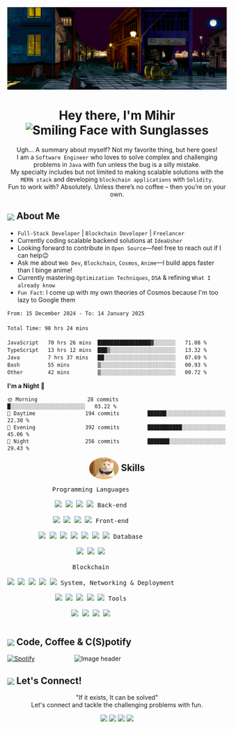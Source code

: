 <!-- <img src="https://user-images.githubusercontent.com/59575502/127335491-fdba1874-e943-4d3c-ab8c-678ffe22f8b8.png" alt="Image header">
<img src="https://user-images.githubusercontent.com/74038190/212284158-e840e285-664b-44d7-b79b-e264b5e54825.gif" width="100%">

<img align="right" src="https://steamuserimages-a.akamaihd.net/ugc/922546367830543705/D1DAA1B25EF68885E6E2556D956C2E00EB5393A3/?imw=5000&imh=5000&ima=fit&impolicy=Letterbox&imcolor=%23000000&letterbox=false" alt="Image header">

<img align="right" src="https://media3.giphy.com/media/v1.Y2lkPTc5MGI3NjExOHU5bHVoMjhxMW5mMnFpa3B5ZGhjamxob2k1djdlZTIyNXFyOGR4diZlcD12MV9pbnRlcm5hbF9naWZfYnlfaWQmY3Q9Zw/wzWxTUiXRQDYc/giphy.webp" alt="Image header" height="500">
JJK- https://github.com/Anmol-Baranwal/Cool-GIFs-For-GitHub/assets/74038190/406eb3e6-caba-401d-93c8-e0a7941c84b9
Pikachu gif - https://github.com/Anmol-Baranwal/Cool-GIFs-For-GitHub/assets/74038190/7bb1e704-6026-48f9-8435-2f4d40101348
sinchan gif - https://media.giphy.com/media/v1.Y2lkPTc5MGI3NjExdnMyNW84djRkcjBpNmg0djNjdXc3NTJvcm53NTB5Y3Z5bTE2eWU5cyZlcD12MV9zdGlja2Vyc19zZWFyY2gmY3Q9cw/LOEgEYZHyGbXY8KgA3/giphy.gif

Dandanan gif - <img src="https://github.com/mihirWeb/mihirWeb/blob/main/download%20(4).gif?raw=true" align="right" width="400">

![Background with List](https://github.com/mihirWeb/mihirWeb/blob/main/download%20(4).gif?raw=true)

<ul>
  <li>🔭 I’m currently working on ...</li>
  <li>🌱 I’m currently learning ...</li>
  <li>👯 I’m looking to collaborate on ...</li>
  <li>🤔 I’m looking for help with ...</li>
  <li>💬 Ask me about ...</li>
  <li>📫 How to reach me: ...</li>
  <li>😄 Pronouns: ...</li>
  <li>⚡ Fun fact: ...</li>
  <li>⚡ Fun fact: ...</li>
  <li>⚡ Fun fact: ...</li>
</ul>
-->
<img src="https://github.com/mihirWeb/mihirWeb/blob/main/assets/43679f65-d1ef-4e6d-96c0-26a87214d753.gif?raw=true" alt="Image header" width="1000">

<div align="center">
  <h1>Hey there, I'm Mihir <img src="https://github.com/Anmol-Baranwal/Cool-GIFs-For-GitHub/assets/74038190/7bb1e704-6026-48f9-8435-2f4d40101348" alt="Smiling Face with Sunglasses" height="55" /></h1>
</div>


<p align="center">Ugh... A summary about myself? Not my favorite thing, but here goes!<br> I am a <code>Software Engineer</code> who loves to solve complex and challenging problems in <code>Java</code> with fun unless the bug is a silly mistake.<br>My specialty includes but not limited to making scalable solutions with the <code>MERN stack</code> and developing <code>blockchain applications</code> with <code>Solidity</code>.<br> Fun to work with? Absolutely. Unless there’s no coffee – then you’re on your own.</p>

## <img src="https://media4.giphy.com/media/v1.Y2lkPTc5MGI3NjExeGtsd3h4MXVqMWQwNzNpZGJhY2l4Yzc4MG1naGltaDBubGVwdmc0MyZlcD12MV9pbnRlcm5hbF9naWZfYnlfaWQmY3Q9cw/OP4C9oeeSVIrwgFNAk/giphy.webp" height="50" align="center"> About Me



-  ```Full-Stack Developer``` | ```Blockchain Developer``` | ```Freelancer```
-  Currently coding scalable backend solutions at ```IdeaUsher```
-  Looking forward to contribute in ```Open Source```—feel free to reach out if I can help😉
-  Ask me about ```Web Dev```, ```Blockchain```, ```Cosmos```, ```Anime```—I build apps faster than I binge anime!
-  Currently mastering ```Optimization Techniques```, ```DSA``` & refining ```What I already know```
-  ```Fun Fact```: I come up with my own theories of Cosmos because I'm too lazy to Google them

<!--START_SECTION:waka-->

```txt
From: 15 December 2024 - To: 14 January 2025

Total Time: 98 hrs 24 mins

JavaScript   70 hrs 26 mins  █████████████████▓░░░░░░░   71.08 %
TypeScript   13 hrs 12 mins  ███▒░░░░░░░░░░░░░░░░░░░░░   13.32 %
Java         7 hrs 37 mins   ██░░░░░░░░░░░░░░░░░░░░░░░   07.69 %
Bash         55 mins         ▒░░░░░░░░░░░░░░░░░░░░░░░░   00.93 %
Other        42 mins         ▒░░░░░░░░░░░░░░░░░░░░░░░░   00.72 %
```

<!--END_SECTION:waka-->
**I'm a Night 🦉** 

```text
🌞 Morning                28 commits          █░░░░░░░░░░░░░░░░░░░░░░░░   03.22 % 
🌆 Daytime                194 commits         ██████░░░░░░░░░░░░░░░░░░░   22.30 % 
🌃 Evening                392 commits         ███████████░░░░░░░░░░░░░░   45.06 % 
🌙 Night                  256 commits         ███████░░░░░░░░░░░░░░░░░░   29.43 % 
```

  
 <h2 style="text-align: center; margin: 0; padding: 0;" align="left">
  <img src="https://github.com/mihirWeb/mihirWeb/blob/main/assets/download%20(3).gif?raw=true" height="50" align="center" style="border-radius:50%">
  Skills
</h2>


<p style="display: inline-block;" align="center">
  <kbd>
    <kbd>Programming Languages</kbd>
    <br>
    <br>
    <img width="30px" src="https://cdn.jsdelivr.net/gh/devicons/devicon/icons/java/java-plain.svg" /> 
    <img width="30px" src="https://cdn.jsdelivr.net/gh/devicons/devicon/icons/javascript/javascript-original.svg" />
    <img width="30px" src="https://cdn.jsdelivr.net/gh/devicons/devicon@latest/icons/cplusplus/cplusplus-original.svg" />
    <img width="30px" src="https://cdn.jsdelivr.net/gh/devicons/devicon/icons/c/c-plain.svg" /> 
  </kbd>
  <kbd>
    <kbd>Back-end</kbd>
    <br>
    <br>
    <img width="30px" src="https://cdn.jsdelivr.net/gh/devicons/devicon@latest/icons/npm/npm-original-wordmark.svg" />
    <img width="30px" src="https://cdn.jsdelivr.net/gh/devicons/devicon@latest/icons/nodejs/nodejs-original-wordmark.svg" />
    <img width="30px" src="https://cdn.jsdelivr.net/gh/devicons/devicon@latest/icons/express/express-original.svg" />
    <img width="30px" src="https://cdn.jsdelivr.net/gh/devicons/devicon@latest/icons/postman/postman-original.svg" />
  </kbd>
  <kbd>
    <kbd>Front-end</kbd>
    <br>
    <br>
    <img width="30px" src="https://cdn.jsdelivr.net/gh/devicons/devicon/icons/html5/html5-original.svg" /> 
    <img width="30px" src="https://cdn.jsdelivr.net/gh/devicons/devicon/icons/css3/css3-plain.svg" /> 
    <img width="30px" src="https://cdn.jsdelivr.net/gh/devicons/devicon/icons/bootstrap/bootstrap-plain.svg" /> 
    <img width="30px" src="https://cdn.jsdelivr.net/gh/devicons/devicon@latest/icons/react/react-original.svg" />
    <img width="30px" src="https://cdn.jsdelivr.net/gh/devicons/devicon/icons/javascript/javascript-original.svg" />
    <img width="30px" src="https://cdn.jsdelivr.net/gh/devicons/devicon@latest/icons/tailwindcss/tailwindcss-original.svg" />
    <img width="30px" src="https://cdn.jsdelivr.net/gh/devicons/devicon/icons/jquery/jquery-plain.svg" />
  </kbd>
  <kbd>
    <kbd>Database</kbd>
    <br>
    <br>
    <img width="30px" src="https://cdn.jsdelivr.net/gh/devicons/devicon@latest/icons/mysql/mysql-original-wordmark.svg" />
    <img width="30px" src="https://cdn.jsdelivr.net/gh/devicons/devicon/icons/mongodb/mongodb-plain.svg" />
    <img width="30px" src="https://cdn.jsdelivr.net/gh/devicons/devicon@latest/icons/azuresqldatabase/azuresqldatabase-original.svg" />
  </kbd>
  <br>
  <br>
  <kbd>
    <kbd>Blockchain</kbd>
    <br>
    <br>
    <img width="30px" src="https://cdn.jsdelivr.net/gh/devicons/devicon@latest/icons/solidity/solidity-original.svg" />
    <img width="30px" src="https://img.icons8.com/?size=100&id=IhWBOFHtv6vx&format=png&color=000000" />
    <img width="30px" src="https://img.icons8.com/?size=100&id=VqexJoiv08rd&format=png&color=000000" />
    <img width="30px" src="https://avatars.githubusercontent.com/u/99892494?s=200&v=4" />
    <img width="30px" src="https://cryptologos.cc/logos/chainlink-link-logo.png?v=040" />
  </kbd>
  <kbd>
    <kbd>System, Networking & Deployment</kbd>
    <br>
    <br>
    <img width="30px" src="https://cdn.jsdelivr.net/gh/devicons/devicon@latest/icons/github/github-original.svg" />
    <img width="30px" src="https://cdn.jsdelivr.net/gh/devicons/devicon@latest/icons/vercel/vercel-original.svg" />
    <img width="30px" src="https://cdn.jsdelivr.net/gh/devicons/devicon/icons/azure/azure-plain.svg" />
    <img width="30px" src="https://cdn.jsdelivr.net/gh/devicons/devicon/icons/git/git-plain.svg" />
    <img width="30px" src="https://cdn.jsdelivr.net/gh/devicons/devicon/icons/docker/docker-plain.svg" />
  </kbd>
  <kbd>
    <kbd>Tools</kbd>
    <br>
    <br>
    <img width="30px" src="https://cdn.jsdelivr.net/gh/devicons/devicon/icons/vscode/vscode-original.svg" />
    <img width="30px" src="https://cdn.jsdelivr.net/gh/devicons/devicon@latest/icons/postman/postman-original.svg" />
    <img width="30px" src="https://cdn.jsdelivr.net/gh/devicons/devicon/icons/jupyter/jupyter-original.svg" />
    <img width="30px" src="https://cdn.jsdelivr.net/gh/devicons/devicon/icons/visualstudio/visualstudio-plain.svg" />
  </kbd>
</p>



## <img src="https://media4.giphy.com/media/v1.Y2lkPTc5MGI3NjExajdpd25xajVyamw2ajVoN25lNjJsOWgwaG93MGgyMzlyeHB1eTYxaiZlcD12MV9pbnRlcm5hbF9naWZfYnlfaWQmY3Q9cw/BXjqytvu9bKzCUHdzz/200w.webp" height="50" align="center"> Code, Coffee & C(S)potify


<img src="https://github.com/mihirWeb/mihirWeb/blob/main/assets/download%20(1).gif?raw=true" alt="Image header" width="350" align="right">

[![Spotify](https://spotify-github-readme.vercel.app/api/spotify)](https://open.spotify.com/collection/tracks)

## <img src="https://github.com/Anmol-Baranwal/Cool-GIFs-For-GitHub/assets/74038190/406eb3e6-caba-401d-93c8-e0a7941c84b9" height="50" align="center"> Let's Connect!
<p align="center">"If it exists, It can be solved"<br>Let's connect and tackle the challenging problems with fun.</p>

<div align="center">
<a href="https://www.linkedin.com/in/mihir-pratap-singh-354ab7211/" ><img src="https://img.shields.io/badge/LinkedIn-0077B5?style=for-the-badge&logo=linkedin&logoColor=white" /></a>
<a href="https://mihir0z.framer.website/" ><img src="https://img.shields.io/badge/Portfolio-255E63?style=for-the-badge&logo=About.me&logoColor=white" /></a>
<a href="https://x.com/mihir_ps166" ><img src="https://img.shields.io/badge/X-000000?style=for-the-badge&logo=x&logoColor=white" /></a>
<a href="https://t.me/Specter_777"><img src="https://img.shields.io/badge/Telegram-2CA5E0?style=for-the-badge&logo=telegram&logoColor=white" /></a>

</div>

